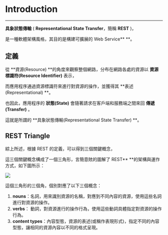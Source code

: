 # Introduction

---

**具象狀態傳輸** \( **Representational State Transfer**，簡稱 **REST** \)，

是一種軟體架構風格，其目的是構建可擴展的 Web Service** **。

## 定義

從 **資源\(Resource\) **的角度來觀察整個網路，分布在網路各處的資源以 **資源標識符\(Resource Identifier\)** 表示，

而應用程序通過資源標識符來進行對資源的操作，並獲得其 **表述\(Representational\) **。

也因此，應用程序的 **狀態\(State\)** 會隨著請求在客戶端和服務端之間來回 **傳遞\(Transfer\)** 。

這就是所謂的 **具象狀態傳輸\(Representational State Transfer\) **。

## REST Triangle

綜上所述，根據 REST 的定義，可以得到三個關鍵概念，

這三個關鍵概念構成了一個三角形，言簡意賅的圖解了 REST** **的架構與運作方式，如下圖所示：

![](http://www.onlamp.com/2008/02/19/graphics/RESTful-Triangle.png)

這個三角形的三個角，個別對應了以下三個概念：

1. **nouns**：名詞，用來識別資源的名稱，對應到不同內容的資源，使用這些名詞進行對資源的操作。
2. **verbs**： 動詞，對資源進行的操作行為，使用這些動詞具體指定對資源的操作行為。
3. **content types**：內容型態，資源的表述\(或稱作表現形式\)，指定不同的內容型態，讓相同的資源內容以不同的格式呈現。

